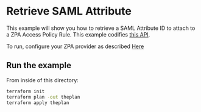 # Retrieve SAML Attribute

This example will show you how to retrieve a SAML Attribute ID to attach to a ZPA Access Policy Rule.
This example codifies [this API](https://help.zscaler.com/zpa/api-reference#/saml-attr-controller/getAllAttributes).

To run, configure your ZPA provider as described [Here](https://github.com/willguibr/terraform-provider-zpa/blob/master/docs/index.html.markdown)

## Run the example

From inside of this directory:

```bash
terraform init
terraform plan -out theplan
terraform apply theplan
```
